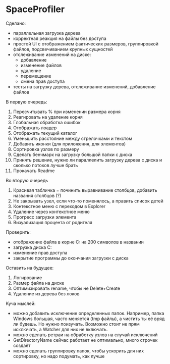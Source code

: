 # SpaceProfiler
Сделано:
- параллельная загрузка дерева 
- корректная реакция на файлы без доступа
- простой UI с отображением фактических размеров, группировкой файлов, подсвечиванием крупных сущностей
- отслеживание изменений на диске:
  - добавление
  - изменение файлов
  - удаление
  - перемещение
  - смена прав доступа
- тесты на загрузку дерева, отслеживание изменений, добавление файлов

В первую очередь:
1. Пересчитывать % при изменении размера корня
2. Реагировать на удаление корня
3. Глобальная обработка ошибок
4. Отображать лоадер
5. Отображать текущий каталог
6. Уменьшить расстояние между стрелочками и текстом
7. Добавить иконки (для приложения, для элементов)
8. Сортировка узлов по размеру
9. Сделать бенчмарк на загрузку большой папки с диска
10. Принять решение, нужно ли параллелить загрузку дерева с диска и сколько потоков лучше брать
11. Прокачать Readme

Во вторую очередь
1. Красивая табличка = починить выравнивание столбцов, добавить названия столбцов (?)
2. Не закрывать узел, если что-то поменялось, а править список детей
3. Контекстное меню с переходом в Explorer
4. Удаление через контекстное меню
5. Прогресс загрузки элемента 
6. Визуализация процента от родителя

Проверить:
- отображение файла в корне C: на 200 символов в названии
- загрузка диска С:
- изменение прав доступа
- закрытие программы до окончания загрузки с диска

Оставить на будущее:
1. Логирование
2. Размер файла на диске
3. Оптимизировать rename, чтобы не Delete+Create
4. Удаление из дерева без локов

Куча мыслей:
- можно добавить исключение определенных папок. Например, папка Windows большая, часто меняется (tmp файлы), а чистить ты её вряд ли будешь. Но нужно поизучать. Возможно стоит не прям исключать, а Watcher для них не включать.
- можно сделать ретраи на обработку узлов на случай исключений
- GetDirectoryName сейчас работает не оптимально, много строчек создаёт
- можно сделать группировку папок, чтобы ускорить для них сортировку, но надо подумать, как лучше